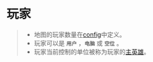 # 玩家

> + 地图的玩家数量在[config]中定义。
> + 玩家可以是 **`用户`** ，**`电脑`** 或 **`空位`** 。
> + 玩家当前控制的单位被称为玩家的[主英雄]。

[config]: 404
[主英雄]: /ac/API/unit?id=set_hero
